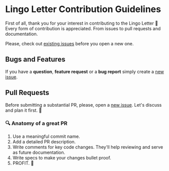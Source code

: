 # Lingo Letter Contribution Guidelines

First of all, thank you for your interest in contributing to the Lingo Letter :raised_hands: Every form of contribution is appreciated. From issues to pull requests and documentation.

Please, check out [existing issues](https://github.com/makaroni4/lingo-letter/issues) before you open a new one.

## Bugs and Features

If you have a **question**, **feature request** or a **bug report** simply create a [new issue](https://github.com/makaroni4/lingo-letter/issues/new/choose).

## Pull Requests

Before submitting a substantial PR, please, open a [new issue](https://github.com/makaroni4/lingo-letter/issues/new/choose). Let's discuss and plan it first. :pray:

### :mag: Anatomy of a great PR

1. Use a meaningful commit name.
2. Add a detailed PR description.
3. Write comments for key code changes. They'll help reviewing and serve as future documentation.
4. Write specs to make your changes bullet proof.
5. PROFIT. :beers:
